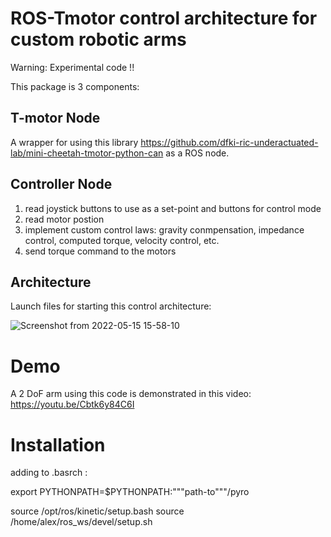 # ROS-Tmotor control architecture for custom robotic arms

Warning: Experimental code !!

This package is 3 components:

## T-motor Node
A wrapper for using this library https://github.com/dfki-ric-underactuated-lab/mini-cheetah-tmotor-python-can as a ROS node.

## Controller Node 
1) read joystick buttons to use as a set-point and buttons for control mode
2) read motor postion 
3) implement custom control laws: gravity conmpensation, impedance control, computed torque, velocity control, etc.
4) send torque command to the motors

## Architecture
Launch files for starting this control architecture:

![Screenshot from 2022-05-15 15-58-10](https://user-images.githubusercontent.com/16725496/168492122-c4571cdc-57b0-472a-a6d9-657b00b193ee.png)

# Demo

A 2 DoF arm using this code is demonstrated in this video:
https://youtu.be/Cbtk6y84C6I


# Installation

adding to .basrch :

export PYTHONPATH=$PYTHONPATH:"""path-to"""/pyro

source /opt/ros/kinetic/setup.bash
source /home/alex/ros_ws/devel/setup.sh
